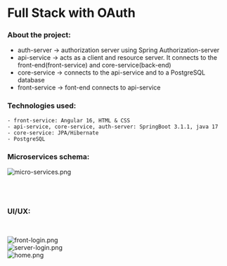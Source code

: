 # Full Stack with OAuth

### About the project:

* auth-server -> authorization server using Spring Authorization-server
* api-service -> acts as a client and resource server. It connects to the front-end(front-service)
    and core-service(back-end)
* core-service -> connects to the api-service and to a PostgreSQL database
* front-service -> font-end  connects to api-service

### Technologies used:
    - front-service: Angular 16, HTML & CSS
    - api-service, core-service, auth-server: SpringBoot 3.1.1, java 17
    - core-service: JPA/Hibernate
    - PostgreSQL

### Microservices schema:
![micro-services.png](..%2Fmicro-services.png)

<br>
<br>

### UI/UX:
<br>

![front-login.png](..%2Ffront-login.png)
<br>
![server-login.png](..%2Fserver-login.png)
<br>
![home.png](..%2Fhome.png)



